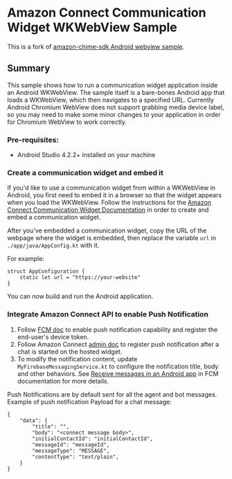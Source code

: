 # Amazon Connect Communication Widget WKWebView Sample
This is a fork of [amazon-chime-sdk Android webview sample](https://github.com/aws-samples/amazon-chime-sdk/tree/main/apps/android-webview-sample).

## Summary

This sample shows how to run a communication widget application inside an Android WKWebView. The sample itself is a bare-bones Android app that loads a WKWebView, which then navigates to a specified URL. Currently Android Chromium WebView does not support grabbing media device label, so you may need to make some minor changes to your application in order for Chromium WebView to work correctly.

### Pre-requisites:
- Android Studio 4.2.2+ installed on your machine

### Create a communication widget and embed it
If you'd like to use a communication widget from within a WKWebView in Android, you first need to embed it in a browser so that the widget appears when you load the WKWebView. Follow the instructions for the [Amazon Connect Communication Widget Documentation](https://docs.aws.amazon.com/connect/latest/adminguide/add-chat-to-website.html) in order to create and embed a communication widget.

After you've embedded a communication widget, copy the URL of the webpage where the widget is embedded, then replace the variable `url` in `./app/java/AppConfig.kt` with it.

For example:
```
struct AppConfiguration {
    static let url = "https://your-website"
}
```

You can now build and run the Android application.  

### Integrate Amazon Connect API to enable Push Notification

1. Follow [FCM doc](https://firebase.google.com/docs/cloud-messaging) to enable push notification capability and register the end-user's device token.
1. Follow Amazon Connect [admin doc](https://docs.aws.amazon.com/connect/latest/adminguide/enable-push-notifications-for-mobile-chat.html) to register push notification after a chat is started on the hosted widget.
1. To modify the notification content, update `MyFirebaseMessagingService.kt` to configure the notification title, body and other behaviors. See [Receive messages in an Android app](https://firebase.google.com/docs/cloud-messaging/android/receive) in FCM documentation for more details.

Push Notifications are by default sent for all the agent and bot messages.
Example of push notification Payload for a chat message:
```
{
    "data": {
        "title": "",
        "body": "<connect message body>",
        "initialContactId": "initialContactId",
        "messageId": "messageId",
        "messageType": "MESSAGE",
        "contentType": "text/plain",
    }
}
```
